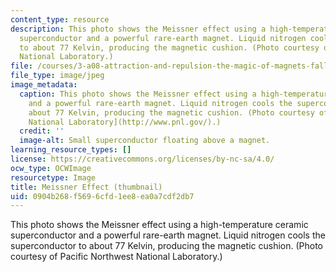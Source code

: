 ```yaml
---
content_type: resource
description: This photo shows the Meissner effect using a high-temperature ceramic
  superconductor and a powerful rare-earth magnet. Liquid nitrogen cools the superconductor
  to about 77 Kelvin, producing the magnetic cushion. (Photo courtesy of Pacific Northwest
  National Laboratory.)
file: /courses/3-a08-attraction-and-repulsion-the-magic-of-magnets-fall-2005/0904b268f5696cfd1ee8ea0a7cdf2db7_3-a08f05-th.jpg
file_type: image/jpeg
image_metadata:
  caption: This photo shows the Meissner effect using a high-temperature ceramic superconductor
    and a powerful rare-earth magnet. Liquid nitrogen cools the superconductor to
    about 77 Kelvin, producing the magnetic cushion. (Photo courtesy of [Pacific Northwest
    National Laboratory](http://www.pnl.gov/).)
  credit: ''
  image-alt: Small superconductor floating above a magnet.
learning_resource_types: []
license: https://creativecommons.org/licenses/by-nc-sa/4.0/
ocw_type: OCWImage
resourcetype: Image
title: Meissner Effect (thumbnail)
uid: 0904b268-f569-6cfd-1ee8-ea0a7cdf2db7
---
```

This photo shows the Meissner effect using a high-temperature ceramic superconductor and a powerful rare-earth magnet. Liquid nitrogen cools the superconductor to about 77 Kelvin, producing the magnetic cushion. (Photo courtesy of Pacific Northwest National Laboratory.)